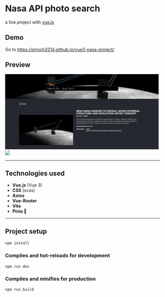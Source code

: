 # Nasa API photo search
a live project with [vueJs](http://vuejs.org)

## Demo
 Go to https://grinch3214.github.io/vue3-nasa-project/

 ## Preview

<img src="https://github.com/Grinch3214/vue3-nasa-project/blob/main/demo/Screenshot_2.png" width=500 />

<img src="https://github.com/Grinch3214/vue3-nasa-project/blob/main/demo/demoGif.gif" />

---

 ## Technologies used

- **Vue.js** (Vue 3)
- **CSS** (scss)
- **Axios**
- **Vue-Router**
- **Vite**
- **Pinia :pineapple:**

---


## Project setup
```
npm install
```

### Compiles and hot-reloads for development
```
npm run dev
```

### Compiles and minifies for production
```
npm run build
```